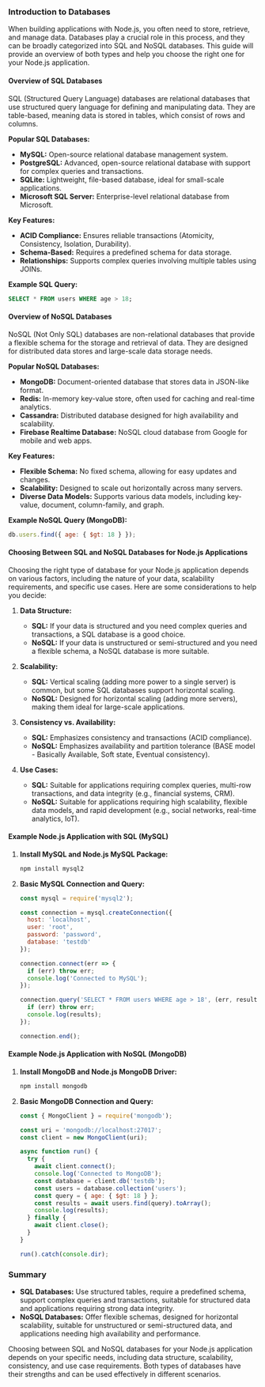 ### Introduction to Databases

When building applications with Node.js, you often need to store, retrieve, and manage data. Databases play a crucial role in this process, and they can be broadly categorized into SQL and NoSQL databases. This guide will provide an overview of both types and help you choose the right one for your Node.js application.

#### Overview of SQL Databases

SQL (Structured Query Language) databases are relational databases that use structured query language for defining and manipulating data. They are table-based, meaning data is stored in tables, which consist of rows and columns.

**Popular SQL Databases:**
- **MySQL:** Open-source relational database management system.
- **PostgreSQL:** Advanced, open-source relational database with support for complex queries and transactions.
- **SQLite:** Lightweight, file-based database, ideal for small-scale applications.
- **Microsoft SQL Server:** Enterprise-level relational database from Microsoft.

**Key Features:**
- **ACID Compliance:** Ensures reliable transactions (Atomicity, Consistency, Isolation, Durability).
- **Schema-Based:** Requires a predefined schema for data storage.
- **Relationships:** Supports complex queries involving multiple tables using JOINs.

**Example SQL Query:**
```sql
SELECT * FROM users WHERE age > 18;
```

#### Overview of NoSQL Databases

NoSQL (Not Only SQL) databases are non-relational databases that provide a flexible schema for the storage and retrieval of data. They are designed for distributed data stores and large-scale data storage needs.

**Popular NoSQL Databases:**
- **MongoDB:** Document-oriented database that stores data in JSON-like format.
- **Redis:** In-memory key-value store, often used for caching and real-time analytics.
- **Cassandra:** Distributed database designed for high availability and scalability.
- **Firebase Realtime Database:** NoSQL cloud database from Google for mobile and web apps.

**Key Features:**
- **Flexible Schema:** No fixed schema, allowing for easy updates and changes.
- **Scalability:** Designed to scale out horizontally across many servers.
- **Diverse Data Models:** Supports various data models, including key-value, document, column-family, and graph.

**Example NoSQL Query (MongoDB):**
```javascript
db.users.find({ age: { $gt: 18 } });
```

#### Choosing Between SQL and NoSQL Databases for Node.js Applications

Choosing the right type of database for your Node.js application depends on various factors, including the nature of your data, scalability requirements, and specific use cases. Here are some considerations to help you decide:

1. **Data Structure:**
   - **SQL:** If your data is structured and you need complex queries and transactions, a SQL database is a good choice.
   - **NoSQL:** If your data is unstructured or semi-structured and you need a flexible schema, a NoSQL database is more suitable.

2. **Scalability:**
   - **SQL:** Vertical scaling (adding more power to a single server) is common, but some SQL databases support horizontal scaling.
   - **NoSQL:** Designed for horizontal scaling (adding more servers), making them ideal for large-scale applications.

3. **Consistency vs. Availability:**
   - **SQL:** Emphasizes consistency and transactions (ACID compliance).
   - **NoSQL:** Emphasizes availability and partition tolerance (BASE model - Basically Available, Soft state, Eventual consistency).

4. **Use Cases:**
   - **SQL:** Suitable for applications requiring complex queries, multi-row transactions, and data integrity (e.g., financial systems, CRM).
   - **NoSQL:** Suitable for applications requiring high scalability, flexible data models, and rapid development (e.g., social networks, real-time analytics, IoT).

#### Example Node.js Application with SQL (MySQL)

1. **Install MySQL and Node.js MySQL Package:**
   ```sh
   npm install mysql2
   ```

2. **Basic MySQL Connection and Query:**
   ```javascript
   const mysql = require('mysql2');

   const connection = mysql.createConnection({
     host: 'localhost',
     user: 'root',
     password: 'password',
     database: 'testdb'
   });

   connection.connect(err => {
     if (err) throw err;
     console.log('Connected to MySQL');
   });

   connection.query('SELECT * FROM users WHERE age > 18', (err, results) => {
     if (err) throw err;
     console.log(results);
   });

   connection.end();
   ```

#### Example Node.js Application with NoSQL (MongoDB)

1. **Install MongoDB and Node.js MongoDB Driver:**
   ```sh
   npm install mongodb
   ```

2. **Basic MongoDB Connection and Query:**
   ```javascript
   const { MongoClient } = require('mongodb');

   const uri = 'mongodb://localhost:27017';
   const client = new MongoClient(uri);

   async function run() {
     try {
       await client.connect();
       console.log('Connected to MongoDB');
       const database = client.db('testdb');
       const users = database.collection('users');
       const query = { age: { $gt: 18 } };
       const results = await users.find(query).toArray();
       console.log(results);
     } finally {
       await client.close();
     }
   }

   run().catch(console.dir);
   ```

### Summary

- **SQL Databases:** Use structured tables, require a predefined schema, support complex queries and transactions, suitable for structured data and applications requiring strong data integrity.
- **NoSQL Databases:** Offer flexible schemas, designed for horizontal scalability, suitable for unstructured or semi-structured data, and applications needing high availability and performance.

Choosing between SQL and NoSQL databases for your Node.js application depends on your specific needs, including data structure, scalability, consistency, and use case requirements. Both types of databases have their strengths and can be used effectively in different scenarios.